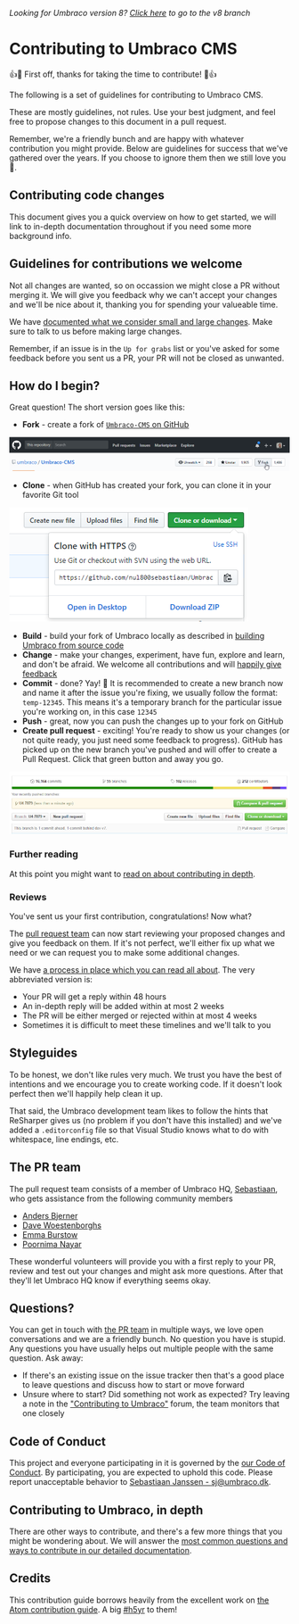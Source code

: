 _Looking for Umbraco version 8? [Click here](https://github.com/umbraco/Umbraco-CMS/blob/temp8/.github/V8_GETTING_STARTED.md) to go to the v8 branch_
# Contributing to Umbraco CMS

👍🎉 First off, thanks for taking the time to contribute! 🎉👍

The following is a set of guidelines for contributing to Umbraco CMS.

These are mostly guidelines, not rules. Use your best judgment, and feel free to propose changes to this document in a pull request.

Remember, we're a friendly bunch and are happy with whatever contribution you might provide. Below are guidelines for success that we've gathered over the years. If you choose to ignore them then we still love you 💖.

## Contributing code changes

This document gives you a quick overview on how to get started, we will link to in-depth documentation throughout if you need some more background info.


## Guidelines for contributions we welcome

Not all changes are wanted, so on occassion we might close a PR without merging it. We will give you feedback why we can't accept your changes and we'll be nice about it, thanking you for spending your valueable time.

We have [documented what we consider small and large changes](CONTRIBUTION_GUIDELINES.md). Make sure to talk to us before making large changes.

Remember, if an issue is in the `Up for grabs` list or you've asked for some feedback before you sent us a PR, your PR will not be closed as unwanted.

## How do I begin?

Great question! The short version goes like this:

  * **Fork** - create a fork of [`Umbraco-CMS` on GitHub](https://github.com/umbraco/Umbraco-CMS)

  ![Fork the repository](img/forkrepository.png)

  * **Clone** - when GitHub has created your fork, you can clone it in your favorite Git tool
  
  ![Clone the fork](img/clonefork.png)

  * **Build** - build your fork of Umbraco locally as described in [building Umbraco from source code](BUILD.md)
  * **Change** - make your changes, experiment, have fun, explore and learn, and don't be afraid. We welcome all contributions and will [happily give feedback](#questions)
  * **Commit** - done? Yay! 🎉 It is recommended to create a new branch now and name it after the issue you're fixing, we usually follow the format: `temp-12345`. This means it's a temporary branch for the particular issue you're working on, in this case `12345`
  * **Push** - great, now you can push the changes up to your fork on GitHub
  * **Create pull request** - exciting! You're ready to show us your changes (or not quite ready, you just need some feedback to progress). GitHub has picked up on the new branch you've pushed and will offer to create a Pull Request. Click that green button and away you go.

  ![Create a pull request](img/createpullrequest.png)

### Further reading

At this point you might want to [read on about contributing in depth](CONTRIBUTING_DETAILED.md). 

### Reviews

You've sent us your first contribution, congratulations! Now what?

The [pull request team](#the-pr-team) can now start reviewing your proposed changes and give you feedback on them. If it's not perfect, we'll either fix up what we need or we can request you to make some additional changes.

We have [a process in place which you can read all about](REVIEW_PROCESS.md). The very abbreviated version is:

- Your PR will get a reply within 48 hours
- An in-depth reply will be added within at most 2 weeks
- The PR will be either merged or rejected within at most 4 weeks
- Sometimes it is difficult to meet these timelines and we'll talk to you

## Styleguides

To be honest, we don't like rules very much. We trust you have the best of intentions and we encourage you to create working code. If it doesn't look perfect then we'll happily help clean it up.

That said, the Umbraco development team likes to follow the hints that ReSharper gives us (no problem if you don't have this installed) and we've added a `.editorconfig` file so that Visual Studio knows what to do with whitespace, line endings, etc.

## The PR team

The pull request team consists of a member of Umbraco HQ, [Sebastiaan](https://github.com/nul800sebastiaan), who gets assistance from the following community members

- [Anders Bjerner](https://github.com/abjerner)
- [Dave Woestenborghs](https://github.com/dawoe)
- [Emma Burstow](https://github.com/emmaburstow)
- [Poornima Nayar](https://github.com/poornimanayar)

These wonderful volunteers will provide you with a first reply to your PR, review and test out your changes and might ask more questions. After that they'll let Umbraco HQ know if everything seems okay. 

## Questions?

You can get in touch with [the PR team](#the-pr-team) in multiple ways, we love open conversations and we are a friendly bunch. No question you have is stupid. Any questions you have usually helps out multiple people with the same question. Ask away:

- If there's an existing issue on the issue tracker then that's a good place to leave questions and discuss how to start or move forward
- Unsure where to start? Did something not work as expected? Try leaving a note in the ["Contributing to Umbraco"](https://our.umbraco.com/forum/contributing-to-umbraco-cms/) forum, the team monitors that one closely

## Code of Conduct

This project and everyone participating in it is governed by the [our Code of Conduct](CODE_OF_CONDUCT.md). By participating, you are expected to uphold this code. Please report unacceptable behavior to [Sebastiaan Janssen - sj@umbraco.dk](mailto:sj@umbraco.dk).


## Contributing to Umbraco, in depth

There are other ways to contribute, and there's a few more things that you might be wondering about. We will answer the [most common questions and ways to contribute in our detailed documentation](CONTRIBUTING_DETAILED.md).

## Credits

This contribution guide borrows heavily from the excellent work on [the Atom contribution guide](https://github.com/atom/atom/blob/master/CONTRIBUTING.md). A big [#h5yr](http://h5yr.com/) to them!
